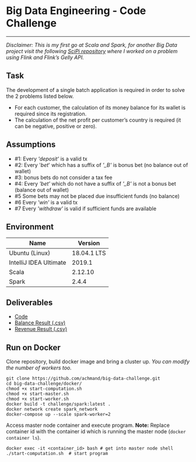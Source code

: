 # Big Data Engineering - Code Challenge 
***

*Disclaimer: This is my first go at Scala and Spark, for another Big Data project visit the following [SciPi repository](https://github.com/achmand/SciPi) where I worked on a problem using Flink and Flink’s Gelly API.* 

## Task

The development of a single batch application is required in order to solve the 2 problems listed below.

- For each customer, the calculation of its money balance for its wallet is required since its registration.
- The calculation of the net profit per customer’s country is required (it can be negative, positive or zero).

## Assumptions

- #1: Every *'deposit'* is a valid tx
- #2: Every '*bet*' which has a suffix of *'_B'* is bonus bet (no balance out of wallet)
- #3: bonus bets do not consider a tax fee
- #4: Every *'bet'* which do not have a suffix of *'_B'* is not a bonus bet (balance out of wallet)
- #5 Some bets may not be placed due insufficient funds (no balance)
- #6 Every *'win'* is a valid tx
- #7 Every *'withdraw'* is valid if sufficient funds are available

## Environment

| Name     | Version           |
| -------------- | ----------------- |
| Ubuntu (Linux)  | 18.04.1 LTS      |
| IntelliJ IDEA Ultimate |  2019.1    |
| Scala  |  2.12.10             |
| Spark  |  2.4.4             |

## Deliverables
- [Code](https://github.com/achmand/big-data-challenge/blob/master/source/src/main/scala/BatchProcessing.scala)
- [Balance Result (.csv)](https://github.com/achmand/big-data-challenge/blob/master/results/customers_balance.csv)
- [Revenue Result (.csv)](https://github.com/achmand/big-data-challenge/blob/master/results/net_country_profit.csv)

## Run on Docker 

Clone repository, build docker image and bring a cluster up. 
*You can modify the number of workers too.*
```
git clone https://github.com/achmand/big-data-challenge.git
cd big-data-challenge/docker/
chmod +x start-computation.sh 
chmod +x start-master.sh 
chmod +x start-worker.sh 
docker build -t challenge/spark:latest .
docker network create spark_network
docker-compose up --scale spark-worker=2
```

Access master node container and execute program. 
**Note:** Replace container id with the container id which is running the master node (```docker container ls```).
```
docker exec -it <container_id> bash # get into master node shell 
./start-computation.sh  # start program 
```